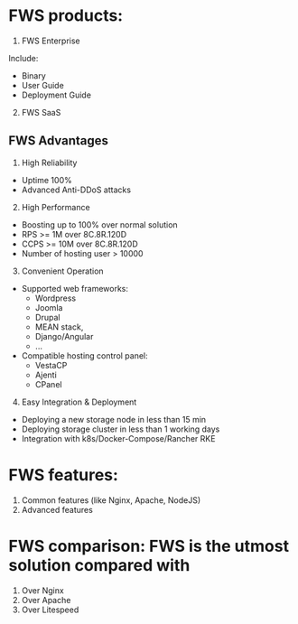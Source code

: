 # FWS products:
1. FWS Enterprise

Include:
- Binary
- User Guide
- Deployment Guide
2. FWS SaaS

## FWS Advantages
1. High Reliability
- Uptime 100%
- Advanced Anti-DDoS attacks
2. High Performance
- Boosting up to 100% over normal solution
- RPS >= 1M over 8C.8R.120D
- CCPS >= 10M over 8C.8R.120D
- Number of hosting user > 10000 
3. Convenient Operation
- Supported web frameworks: 
  - Wordpress
  - Joomla
  - Drupal 
  - MEAN stack, 
  - Django/Angular
  - ...
- Compatible hosting control panel:
  - VestaCP
  - Ajenti
  - CPanel
4. Easy Integration & Deployment
- Deploying a new storage node in less than 15 min
- Deploying storage cluster in less than 1 working days
- Integration with k8s/Docker-Compose/Rancher RKE


# FWS features:
1. Common features (like Nginx, Apache, NodeJS)
2. Advanced features

# FWS comparison: FWS is the utmost solution compared with
1. Over Nginx
2. Over Apache
3. Over Litespeed

